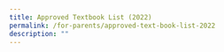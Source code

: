 ```yaml
---
title: Approved Textbook List (2022)
permalink: /for-parents/approved-text-book-list-2022
description: ""
---
```

